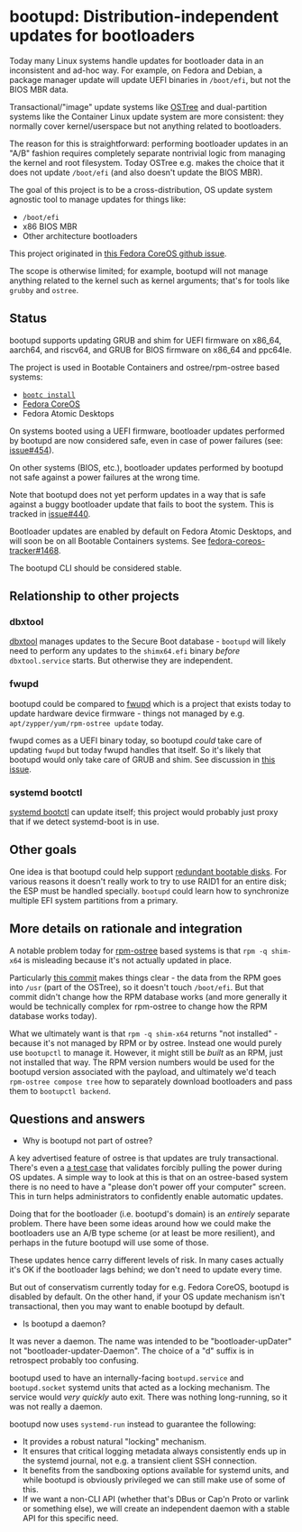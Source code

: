 # bootupd: Distribution-independent updates for bootloaders

Today many Linux systems handle updates for bootloader data
in an inconsistent and ad-hoc way.  For example, on
Fedora and Debian, a package manager update will update UEFI
binaries in `/boot/efi`, but not the BIOS MBR data.

Transactional/"image" update systems like [OSTree](https://github.com/ostreedev/ostree/)
and dual-partition systems like the Container Linux update system
are more consistent: they normally cover kernel/userspace but not anything
related to bootloaders.

The reason for this is straightforward: performing bootloader
updates in an "A/B" fashion requires completely separate nontrivial
logic from managing the kernel and root filesystem.  Today OSTree e.g.
makes the choice that it does not update `/boot/efi` (and also doesn't
update the BIOS MBR).

The goal of this project is to be a cross-distribution,
OS update system agnostic tool to manage updates for things like:

- `/boot/efi`
- x86 BIOS MBR
- Other architecture bootloaders

This project originated in [this Fedora CoreOS github issue](https://github.com/coreos/fedora-coreos-tracker/issues/510).

The scope is otherwise limited; for example, bootupd will not
manage anything related to the kernel such as kernel arguments;
that's for tools like `grubby` and `ostree`.

## Status

bootupd supports updating GRUB and shim for UEFI firmware on x86_64, aarch64,
and riscv64, and GRUB for BIOS firmware on x86_64 and ppc64le.

The project is used in Bootable Containers and ostree/rpm-ostree based systems:
  - [`bootc install`](https://github.com/containers/bootc/#using-bootc-install)
  - [Fedora CoreOS](https://docs.fedoraproject.org/en-US/fedora-coreos/bootloader-updates/)
  - Fedora Atomic Desktops

On systems booted using a UEFI firmware, bootloader updates performed by
bootupd are now considered safe, even in case of power failures (see:
[issue#454](https://github.com/coreos/bootupd/issues/454)).

On other systems (BIOS, etc.), bootloader updates performed by bootupd not safe
against a power failures at the wrong time.

Note that bootupd does not yet perform updates in a way that is safe against a
buggy bootloader update that fails to boot the system. This is tracked in
[issue#440](https://github.com/coreos/bootupd/issues/440).

Bootloader updates are enabled by default on Fedora Atomic Desktops, and will
soon be on all Bootable Containers systems. See
[fedora-coreos-tracker#1468](https://github.com/coreos/fedora-coreos-tracker/issues/1468).

The bootupd CLI should be considered stable.

## Relationship to other projects

### dbxtool

[dbxtool](https://github.com/rhboot/dbxtool) manages updates
to the Secure Boot database - `bootupd` will likely need to
perform any updates to the `shimx64.efi` binary
*before* `dbxtool.service` starts.  But otherwise they are independent.

### fwupd

bootupd could be compared to [fwupd](https://github.com/fwupd/fwupd/) which is
a project that exists today to update hardware device firmware - things not managed
by e.g. `apt/zypper/yum/rpm-ostree update` today.

fwupd comes as a UEFI binary today, so bootupd *could* take care of updating `fwupd`
but today fwupd handles that itself.  So it's likely that bootupd would only take
care of GRUB and shim.  See discussion in [this issue](https://github.com/coreos/bootupd/issues/1).

### systemd bootctl

[systemd bootctl](https://man7.org/linux/man-pages/man1/bootctl.1.html) can update itself;
this project would probably just proxy that if we detect systemd-boot is in use.

## Other goals

One idea is that bootupd could help support [redundant bootable disks](https://github.com/coreos/fedora-coreos-tracker/issues/581).
For various reasons it doesn't really work to try to use RAID1 for an entire disk; the ESP must be handled
specially.  `bootupd` could learn how to synchronize multiple EFI system partitions from a primary.

## More details on rationale and integration

A notable problem today for [rpm-ostree](https://github.com/coreos/rpm-ostree/) based
systems is that `rpm -q shim-x64` is misleading because it's not actually
updated in place.

Particularly [this commit][1] makes things clear - the data
from the RPM goes into `/usr` (part of the OSTree), so it doesn't touch `/boot/efi`.
But that commit didn't change how the RPM database works (and more generally it
would be technically complex for rpm-ostree to change how the RPM database works today).

What we ultimately want is that `rpm -q shim-x64` returns "not installed" - because
it's not managed by RPM or by ostree.  Instead one would purely use `bootupctl` to manage it.
However, it might still be *built* as an RPM, just not installed that way. The RPM version numbers would be used
for the bootupd version associated with the payload, and ultimately we'd teach `rpm-ostree compose tree`
how to separately download bootloaders and pass them to `bootupctl backend`.

[1]: https://github.com/coreos/rpm-ostree/pull/969/commits/dc0e8db5bd92e1f478a0763d1a02b48e57022b59


## Questions and answers

- Why is bootupd not part of ostree?

A key advertised feature of ostree is that updates are truly transactional.
There's even a [a test case](https://blog.verbum.org/2020/12/01/committed-to-the-integrity-of-your-root-filesystem/)
that validates forcibly pulling the power during OS updates.  A simple
way to look at this is that on an ostree-based system there is no need
to have a "please don't power off your computer" screen.  This in turn
helps administrators to confidently enable automatic updates.

Doing that for the bootloader (i.e. bootupd's domain) is an *entirely* separate problem.
There have been some ideas around how we could make the bootloaders
use an A/B type scheme (or at least be more resilient), and perhaps in the future bootupd will
use some of those.

These updates hence carry different levels of risk.  In many cases
actually it's OK if the bootloader lags behind; we don't need to update
every time.

But out of conservatism currently today for e.g. Fedora CoreOS, bootupd is disabled
by default.  On the other hand, if your OS update mechanism isn't transactional,
then you may want to enable bootupd by default.

- Is bootupd a daemon?

It was never a daemon. The name was intended to be "bootloader-upDater" not
"bootloader-updater-Daemon". The choice of a "d" suffix is in retrospect
probably too confusing.

bootupd used to have an internally-facing `bootupd.service` and
`bootupd.socket` systemd units that acted as a locking mechanism. The service
would *very quickly* auto exit. There was nothing long-running, so it was not
really a daemon.

bootupd now uses `systemd-run` instead to guarantee the following:

- It provides a robust natural "locking" mechanism.
- It ensures that critical logging metadata always consistently ends up in the
  systemd journal, not e.g.  a transient client SSH connection.
- It benefits from the sandboxing options available for systemd units, and
  while bootupd is obviously privileged we can still make use of some of this.
- If we want a non-CLI API (whether that's DBus or Cap'n Proto or varlink or
  something else), we will create an independent daemon with a stable API for
  this specific need.


